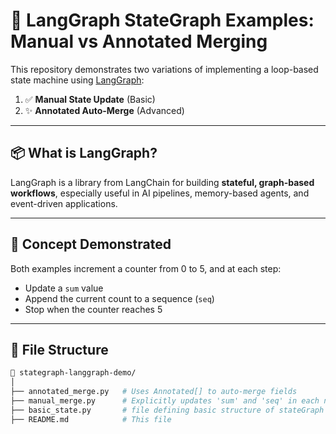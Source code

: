 # 🔁 LangGraph StateGraph Examples: Manual vs Annotated Merging

This repository demonstrates two variations of implementing a loop-based state machine using [LangGraph](https://github.com/langchain-ai/langgraph):

1. ✅ **Manual State Update** (Basic)
2. ✨ **Annotated Auto-Merge** (Advanced)

---

## 📦 What is LangGraph?

LangGraph is a library from LangChain for building **stateful, graph-based workflows**, especially useful in AI pipelines, memory-based agents, and event-driven applications.

---

## 🧠 Concept Demonstrated

Both examples increment a counter from 0 to 5, and at each step:
- Update a `sum` value
- Append the current count to a sequence (`seq`)
- Stop when the counter reaches 5

---

## 📁 File Structure

```bash
📂 stategraph-langgraph-demo/
│
├── annotated_merge.py   # Uses Annotated[] to auto-merge fields
├── manual_merge.py      # Explicitly updates 'sum' and 'seq' in each node
├── basic_state.py       # file defining basic structure of stateGraph
├── README.md            # This file
